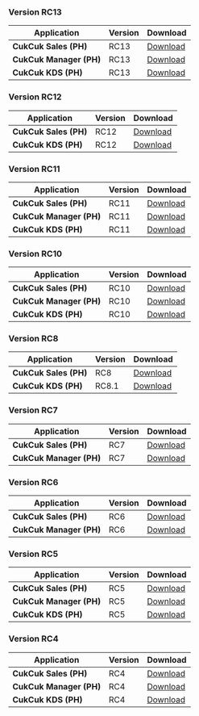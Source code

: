 ### Version RC13

| Application | Version | Download |
|---|---|---|
| **CukCuk Sales (PH)** | RC13 | [Download](https://github.com/CukCuk-US/CukCuk-PH/releases/download/RC13/Sales_RC13_0_0_0.apk) |
| **CukCuk Manager (PH)** | RC13 | [Download](https://github.com/CukCuk-US/CukCuk-PH/releases/download/RC13/Manager_RC13_0_0_0.apk) |
| **CukCuk KDS (PH)** | RC13 | [Download](https://github.com/CukCuk-US/CukCuk-PH/releases/download/RC13/KDS_RC13_0_0_0.apk) |

### Version RC12

| Application | Version | Download |
|---|---|---|
| **CukCuk Sales (PH)** | RC12 | [Download](https://github.com/CukCuk-US/CukCuk-PH/releases/download/RC12/Sale_RC12_0_0_0.apk) |
| **CukCuk KDS (PH)** | RC12 | [Download](https://github.com/CukCuk-US/CukCuk-PH/releases/download/RC12/KDS_RC12_0_0_0.apk) |

### Version RC11

| Application | Version | Download |
|---|---|---|
| **CukCuk Sales (PH)** | RC11 | [Download](https://github.com/CukCuk-US/CukCuk-PH/releases/download/RC11/Sales_RC11_0_0_0.apk) |
| **CukCuk Manager (PH)** | RC11 | [Download](https://github.com/CukCuk-US/CukCuk-PH/releases/download/RC11/Manager_RC11_0_0_0.apk) |
| **CukCuk KDS (PH)** | RC11 | [Download](https://github.com/CukCuk-US/CukCuk-PH/releases/download/RC11/KDS_RC11_0_0_0.apk) |

### Version RC10

| Application | Version | Download |
|---|---|---|
| **CukCuk Sales (PH)** | RC10 | [Download](https://github.com/CukCuk-US/CukCuk-PH/releases/download/RC10/Sales_RC10_0_0_0.apk) |
| **CukCuk Manager (PH)** | RC10 | [Download](https://github.com/CukCuk-US/CukCuk-PH/releases/download/RC10/Manager_RC10_0_0_0.apk) |
| **CukCuk KDS (PH)** | RC10 | [Download](https://github.com/CukCuk-US/CukCuk-PH/releases/download/RC10/KDS_RC10_0_0_0.apk) |

### Version RC8

| Application | Version | Download |
|---|---|---|
| **CukCuk Sales (PH)** | RC8 | [Download](https://github.com/CukCuk-US/CukCuk-PH/releases/download/RC8/Sale_RC8_0_0_0.apk) |
| **CukCuk KDS (PH)** | RC8.1 | [Download](https://github.com/CukCuk-US/CukCuk-PH/releases/download/RC8.1/KDS_RC8_1_0_0.apk) |

### Version RC7

| Application | Version | Download |
|---|---|---|
| **CukCuk Sales (PH)** | RC7 | [Download](https://github.com/CukCuk-US/CukCuk-PH/releases/download/RC7/Sale_RC7_0_0_0.apk) |
| **CukCuk Manager (PH)** | RC7 | [Download](https://github.com/CukCuk-US/CukCuk-PH/releases/download/RC7/Manager_RC7_0_0_0.apk) |

### Version RC6

| Application | Version | Download |
|---|---|---|
| **CukCuk Sales (PH)** | RC6 | [Download](https://github.com/CukCuk-US/CukCuk-PH/releases/download/RC6/Sale_RC6_0_0_0.apk) |
| **CukCuk Manager (PH)** | RC6 | [Download](https://github.com/CukCuk-US/CukCuk-PH/releases/download/RC6/Manager_RC6_0_0_0.apk) |

### Version RC5

| Application | Version | Download |
|---|---|---|
| **CukCuk Sales (PH)** | RC5 | [Download](https://github.com/CukCuk-US/CukCuk-PH/releases/download/RC5/Sales_RC5.apk) |
| **CukCuk Manager (PH)** | RC5 | [Download](https://github.com/CukCuk-US/CukCuk-PH/releases/download/RC5/Manager_RC5.apk) |
| **CukCuk KDS (PH)** | RC5 | [Download](https://github.com/CukCuk-US/CukCuk-PH/releases/download/RC5/KDS_RC5.apk) |

### Version RC4

| Application | Version | Download |
|---|---|---|
| **CukCuk Sales (PH)** | RC4 | [Download](https://github.com/CukCuk-US/CukCuk-PH/releases/download/RC4/Sales_RC4.apk) |
| **CukCuk Manager (PH)** | RC4 | [Download](https://github.com/CukCuk-US/CukCuk-PH/releases/download/RC4/Manager_RC4.apk) |
| **CukCuk KDS (PH)** | RC4 | [Download](https://github.com/CukCuk-US/CukCuk-PH/releases/download/RC4/KDS_RC4.apk) |
